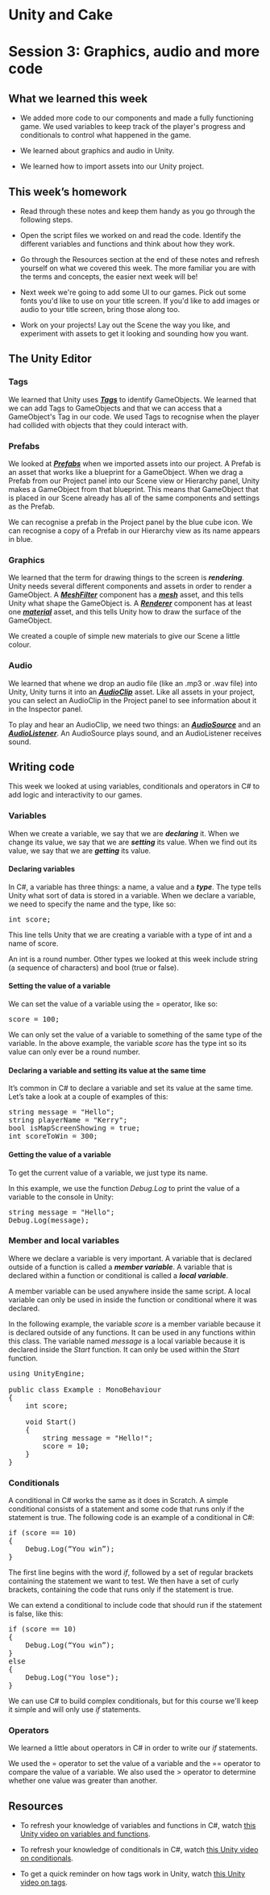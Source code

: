 # Unity and Cake

# Session 3: Graphics, audio and more code

## What we learned this week

* We added more code to our components and made a fully functioning game. We used variables to keep track of the player's progress and conditionals to control what happened in the game.

* We learned about graphics and audio in Unity.

* We learned how to import assets into our Unity project.

## This week’s homework

* Read through these notes and keep them handy as you go through the following steps.

* Open the script files we worked on and read the code. Identify the different variables and functions and think about how they work.

* Go through the Resources section at the end of these notes and refresh yourself on what we covered this week. The more familiar you are with the terms and concepts, the easier next week will be!

* Next week we're going to add some UI to our games. Pick out some fonts you'd like to use on your title screen. If you'd like to add images or audio to your title screen, bring those along too. 

* Work on your projects! Lay out the Scene the way you like, and experiment with assets to get it looking and sounding how you want.

## The Unity Editor

### Tags

We learned that Unity uses **_[Tags](https://docs.unity3d.com/Manual/Tags.html)_** to identify GameObjects. We learned that we can add Tags to GameObjects and that we can access that a GameObject's Tag in our code. We used Tags to recognise when the player had collided with objects that they could interact with.

### Prefabs

We looked at **_[Prefabs](https://docs.unity3d.com/Manual/Prefabs.html)_** when we imported assets into our project. A Prefab is an asset that works like a blueprint for a GameObject. When we drag a Prefab from our Project panel into our Scene view or Hierarchy panel, Unity makes a GameObject from that blueprint. This means that GameObject that is placed in our Scene already has all of the same components and settings as the Prefab.

We can recognise a prefab in the Project panel by the blue cube icon. We can recognise a copy of a Prefab in our Hierarchy view as its name appears in blue.

### Graphics

We learned that the term for drawing things to the screen is **_rendering_**. Unity needs several different components and assets in order to render a GameObject. A **_[MeshFilter](https://docs.unity3d.com/Manual/class-MeshFilter.html)_** component has a **_[mesh](https://docs.unity3d.com/Manual/class-Mesh.html)_** asset, and this tells Unity what shape the GameObject is. A **_[Renderer](https://docs.unity3d.com/Manual/class-MeshRenderer.html)_** component has at least one **_[material](https://docs.unity3d.com/Manual/class-Material.html)_** asset, and this tells Unity how to draw the surface of the GameObject.

We created a couple of simple new materials to give our Scene a little colour.

### Audio

We learned that whene we drop an audio file (like an .mp3 or .wav file) into Unity, Unity turns it into an **_[AudioClip](https://docs.unity3d.com/ScriptReference/AudioClip.html)_** asset. Like all assets in your project, you can select an AudioClip in the Project panel to see information about it in the Inspector panel.

To play and hear an AudioClip, we need two things: an **_[AudioSource](https://docs.unity3d.com/ScriptReference/AudioSource.html)_** and an **_[AudioListener](https://docs.unity3d.com/ScriptReference/AudioListener.html)_**. An AudioSource plays sound, and an AudioListener receives sound.

## Writing code

This week we looked at using variables, conditionals and operators in C# to add logic and interactivity to our games.		

### Variables

When we create a variable, we say that we are **_declaring_** it. When we change its value, we say that we are **_setting_** its value. When we find out its value, we say that we are **_getting_** its value.

#### Declaring variables

In C#, a variable has three things: a name, a value and a **_type_**. The type tells Unity what sort of data is stored in a variable.  When we declare a variable, we need to specify the name and the type, like so:

<pre>
int score;
</pre>

This line tells Unity that we are creating a variable with a type of int and a name of score. 

An int is a round number. Other types we looked at this week include string (a sequence of characters) and bool (true or false).

#### Setting the value of a variable

We can set the value of a variable using the = operator, like so:

<pre>
score = 100;
</pre>

We can only set the value of a variable to something of the same type of the variable. In the above example, the variable *score* has the type int so its value can only ever be a round number.

#### Declaring a variable and setting its value at the same time

It’s common in C# to declare a variable and set its value at the same time. Let’s take a look at a couple of examples of this:

<pre>
string message = "Hello";
string playerName = "Kerry";
bool isMapScreenShowing = true;
int scoreToWin = 300;
</pre>

#### Getting the value of a variable

To get the current value of a variable, we just type its name.

In this example, we use the function *Debug.Log* to print the value of a variable to the console in Unity:

<pre>
string message = "Hello";
Debug.Log(message);
</pre>

### Member and local variables

Where we declare a variable is very important. A variable that is declared outside of a function is called a **_member variable_**. A variable that is declared within a function or conditional is called a **_local variable_**. 

A member variable can be used anywhere inside the same script. A local variable can only be used in inside the function or conditional where it was declared.

In the following example, the variable *score* is a member variable because it is declared outside of any functions. It can be used in any functions within this class. The variable named *message* is a local variable because it is declared inside the *Start* function. It can only be used within the *Start* function.

<pre>
using UnityEngine;

public class Example : MonoBehaviour 
{
	int score;

	void Start()
	{
		string message = "Hello!";
        score = 10;
	}
}
</pre>

### Conditionals

A conditional in C# works the same as it does in Scratch. A simple conditional consists of a statement and some code that runs only if the statement is true. The following code is an example of a conditional in C#:

<pre>
if (score == 10)
{
    Debug.Log(“You win”);
}
</pre>

The first line begins with the word *if*, followed by a set of regular brackets containing the statement we want to test. We then have a set of curly brackets, containing the code that runs only if the statement is true.

We can extend a conditional to include code that should run if the statement is false, like this:

<pre>
if (score == 10)
{
    Debug.Log(“You win”);
}
else
{
    Debug.Log("You lose");
}
</pre>

We can use C# to build complex conditionals, but for this course we'll keep it simple and will only use *if* statements.

### Operators

We learned a little about operators in C# in order to write our *if* statements.

We used the = operator to set the value of a variable and the == operator to compare the value of a variable. We also used the > operator to determine whether one value was greater than another.

## Resources

* To refresh your knowledge of variables and functions in C#, watch [this Unity video on variables and functions](https://unity3d.com/learn/tutorials/topics/scripting/variables-and-functions?playlist=17117).

* To refresh your knowledge of conditionals in C#, watch [this Unity video on conditionals](https://unity3d.com/learn/tutorials/topics/scripting/if-statements?playlist=17117).

* To get a quick reminder on how tags work in Unity, watch [this Unity video on tags](https://unity3d.com/learn/tutorials/topics/interface-essentials/tags?playlist=17090).

